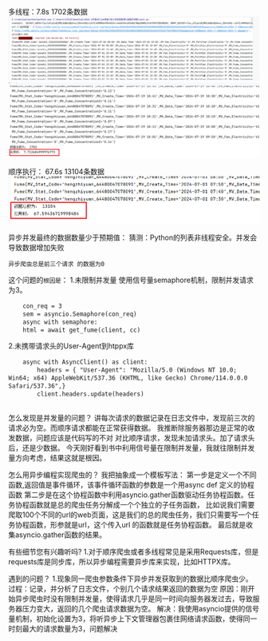 


多线程：7.8s  1702条数据
![img.png](img.png)
![img_3.png](img_3.png)


顺序执行： 67.6s  13104条数据
![img_4.png](img_4.png)

异步并发最终的数据数量少于预期值：
猜测：Python的列表非线程安全。并发会导致数据增加失败


`异步爬虫总是前三个请求 的数据为0`

这个问题的`根因是`：
1.未限制并发量
        使用信号量semaphore机制，限制并发请求为3。
~~~
    con_req = 3
    sem = asyncio.Semaphore(con_req)
    async with semaphore:
    html = await get_fume(client, cc)
~~~

2.未携带请求头的User-Agent到htppx库
~~~
    async with AsyncClient() as client:
        headers = { "User-Agent": "Mozilla/5.0 (Windows NT 10.0; Win64; x64) AppleWebKit/537.36 (KHTML, like Gecko) Chrome/114.0.0.0 Safari/537.36",}
        client.headers.update(headers)
        
~~~

怎么发现是并发量的问题？
讲每次请求的数据记录在日志文件中，发现前三次的请求必为空。而顺序请求都能在正常获得数据。
我推断除服务器那边是正常的收发数据，问题应该是代码写的不对
对比顺序请求，发现未加请求头。加了请求头后，还是少数据。
今天刚好看到书中利用信号量在限制并发量，我就往限制并发量方向考虑，结果这就是根因。





怎么用异步编程实现爬虫的？
我把抽象成一个模板写法：
第一步是定义一个不同函数,返回值是事件循环，该事件循环函数的参数是一个用async def 定义的协程函数
第二步是在这个协程函数中利用asyncio.gather函数驱动任务协程函数。任务协程函数就是总的爬虫任务分解成一个个独立的子任务函数，
比如说我们需要爬取100个不同的url的web页面，这是我们的总的爬虫任务，我们只需要写一个任务协程函数，形参就是url，这个传入url
的函数就是任务协程函数。
最后就是收集asyncio.gather函数的结果。

有些细节您有兴趣听吗?
1.对于顺序爬虫或者多线程常见是采用Requests库，但是requests库是同步库，所以异步编程需要异步库来实现，比如HTTPX库。

遇到的问题？
1.现象同一爬虫参数条件下异步并发获取到的数据比顺序爬虫少。
过程：记录，并分析了日志文件，个别几个请求结果返回的数据为空
原因：刚开始异步爬虫时没有限制并发量，使得请求几乎是同一时间向服务器发过去，导致服务器压力变大，返回的几个爬虫请求数据为空。
解决：我使用asyncio提供的信号量机制，初始化设置为3，将听异步上下文管理器包裹住网络请求函数，使得同一时刻最大的请求数量为3，问题解决


